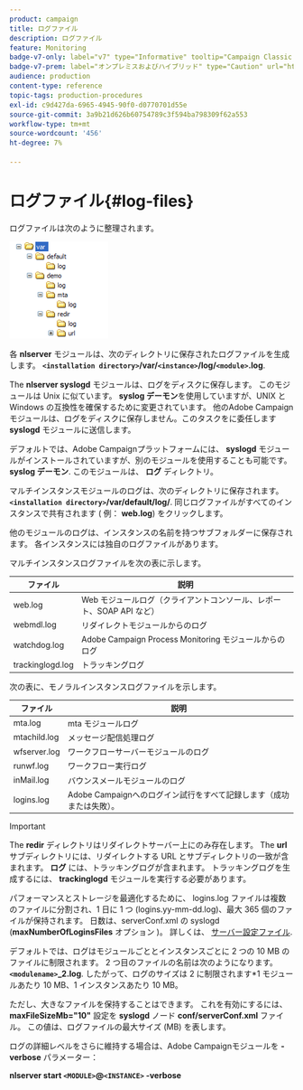 ```yaml
---
product: campaign
title: ログファイル
description: ログファイル
feature: Monitoring
badge-v7-only: label="v7" type="Informative" tooltip="Campaign Classic v7 にのみ適用されます"
badge-v7-prem: label="オンプレミスおよびハイブリッド" type="Caution" url="https://experienceleague.adobe.com/docs/campaign-classic/using/installing-campaign-classic/architecture-and-hosting-models/hosting-models-lp/hosting-models.html?lang=ja" tooltip="オンプレミスデプロイメントとハイブリッドデプロイメントにのみ適用されます"
audience: production
content-type: reference
topic-tags: production-procedures
exl-id: c9d427da-6965-4945-90f0-d0770701d55e
source-git-commit: 3a9b21d626b60754789c3f594ba798309f62a553
workflow-type: tm+mt
source-wordcount: '456'
ht-degree: 7%

---
```


# ログファイル{#log-files}



ログファイルは次のように整理されます。

![](assets/d_ncs_directory.png)

各 **nlserver** モジュールは、次のディレクトリに保存されたログファイルを生成します。 **`<installation directory>`/var/`<instance>`/log/`<module>`.log**.

The **nlserver syslogd** モジュールは、ログをディスクに保存します。 このモジュールは Unix に似ています。 **syslog デーモン**&#x200B;を使用していますが、UNIX と Windows の互換性を確保するために変更されています。 他のAdobe Campaignモジュールは、ログをディスクに保存しません。このタスクをに委任します **syslogd** モジュールに送信します。

デフォルトでは、Adobe Campaignプラットフォームには、 **syslogd** モジュールがインストールされていますが、別のモジュールを使用することも可能です。 **syslog デーモン**. このモジュールは、 **ログ** ディレクトリ。

マルチインスタンスモジュールのログは、次のディレクトリに保存されます。 **`<installation directory>`/var/default/log/**. 同じログファイルがすべてのインスタンスで共有されます ( 例： **web.log**) をクリックします。

他のモジュールのログは、インスタンスの名前を持つサブフォルダーに保存されます。 各インスタンスには独自のログファイルがあります。

マルチインスタンスログファイルを次の表に示します。

| ファイル | 説明 |
|---|---|
| web.log | Web モジュールログ（クライアントコンソール、レポート、SOAP API など） |
| webmdl.log | リダイレクトモジュールからのログ |
| watchdog.log | Adobe Campaign Process Monitoring モジュールからのログ |
| trackinglogd.log | トラッキングログ |

次の表に、モノラルインスタンスログファイルを示します。

| ファイル | 説明 |
|---|---|
| mta.log | mta モジュールログ |
| mtachild.log | メッセージ配信処理ログ |
| wfserver.log | ワークフローサーバーモジュールのログ |
| runwf.log | ワークフロー実行ログ |
| inMail.log | バウンスメールモジュールのログ |
| logins.log | Adobe Campaignへのログイン試行をすべて記録します（成功または失敗）。 |

>[!IMPORTANT]
>
>The **redir** ディレクトリはリダイレクトサーバー上にのみ存在します。 The **url** サブディレクトリには、リダイレクトする URL とサブディレクトリの一致が含まれます。 **ログ** には、トラッキングログが含まれます。 トラッキングログを生成するには、 **trackinglogd** モジュールを実行する必要があります。

パフォーマンスとストレージを最適化するために、 logins.log ファイルは複数のファイルに分割され、1 日に 1 つ (logins.yy-mm-dd.log)、最大 365 個のファイルが保持されます。 日数は、serverConf.xml の syslogd (**maxNumberOfLoginsFiles** オプション )。 詳しくは、 [サーバー設定ファイル](../../installation/using/the-server-configuration-file.md#syslogd).

デフォルトでは、ログはモジュールごととインスタンスごとに 2 つの 10 MB のファイルに制限されます。 2 つ目のファイルの名前は次のようになります。 **`<modulename>`_2.log**. したがって、ログのサイズは 2 に制限されます&#42;1 モジュールあたり 10 MB、1 インスタンスあたり 10 MB。

ただし、大きなファイルを保持することはできます。 これを有効にするには、 **maxFileSizeMb=&quot;10&quot;** 設定を **syslogd** ノード **conf/serverConf.xml** ファイル。 この値は、ログファイルの最大サイズ (MB) を表します。

ログの詳細レベルをさらに維持する場合は、Adobe Campaignモジュールを **-verbose** パラメーター：

**nlserver start `<MODULE>`@`<INSTANCE>` -verbose**
